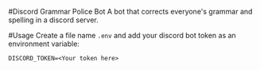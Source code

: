 #Discord Grammar Police Bot
A bot that corrects everyone's grammar and spelling in a discord server.

#Usage
Create a file name `.env` and add your discord bot token as an environment variable:

```DISCORD_TOKEN=<Your token here>```